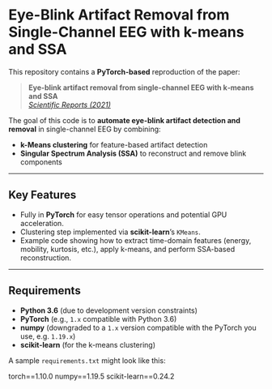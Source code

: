 # Eye-Blink Artifact Removal from Single-Channel EEG with k-means and SSA

This repository contains a **PyTorch-based** reproduction of the paper:

> **Eye‑blink artifact removal from single-channel EEG with k‑means and SSA**  
> [*Scientific Reports (2021)*](https://doi.org/10.1038/s41598-021-90437-7)

The goal of this code is to **automate eye-blink artifact detection and removal** in single-channel EEG by combining:

- **k-Means clustering** for feature-based artifact detection  
- **Singular Spectrum Analysis (SSA)** to reconstruct and remove blink components

---

## Key Features

- Fully in **PyTorch** for easy tensor operations and potential GPU acceleration.  
- Clustering step implemented via **scikit-learn**’s `KMeans`.  
- Example code showing how to extract time-domain features (energy, mobility, kurtosis, etc.), apply k-means, and perform SSA-based reconstruction.

---

## Requirements

- **Python 3.6** (due to development version constraints)
- **PyTorch** (e.g., `1.x` compatible with Python 3.6)
- **numpy** (downgraded to a `1.x` version compatible with the PyTorch you use, e.g. `1.19.x`)
- **scikit-learn** (for the k-means clustering)

A sample `requirements.txt` might look like this:

torch==1.10.0 numpy==1.19.5 scikit-learn==0.24.2


